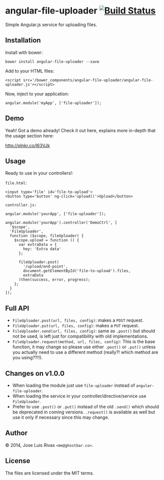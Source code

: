 angular-file-uploader [![Build Status](https://secure.travis-ci.org/ghostbar/angular-file-uploader.png)](http://travis.ci.org/ghostbar/angular-file-uploader)
=====================

Simple Angular.js service for uploading files.

Installation
------------

Install with bower:

    bower install angular-file-uploader --save

Add to your HTML files:

    <script src='/bower_components/angular-file-uploader/angular-file-uploader.js'></script>

Now, inject to your application:

    angular.module('myApp', ['file-uploader']);

Demo
----

Yeah! Got a demo already! Check it out here, explains more in-depth that the usage section here:

<http://plnkr.co/l63VJk>

Usage
-----
Ready to use in your controllers!:

`file.html`:

    <input type='file' id='file-to-upload'>
    <button type='button' ng-click='upload()'>Upload</button>

`controller.js:`

    angular.module('yourApp', ['file-uploader']);

    angular.module('yourApp').controller('DemoCtrl', [
      '$scope', 
      'FileUploader', 
      function ($scope, fileUploader) {
        $scope.upload = function () {
          var extraData = {
            hey: 'Extra data'
          };

          fileUploader.post(
            '/upload/end-point', 
            document.getElementById('file-to-upload').files, 
            extraData
          )then(success, error, progress);
        };
      }
    ]);

Full API
--------

+ `FileUploader.post(url, files, config)`: makes a `POST` request.
+ `FileUploader.put(url, files, config)`: makes a `PUT` request.
+ `FileUploader.send(url, files, config)`: same as `.post()` but should not be used, is left just for compatibility with old implementations.
+ `FileUploader.request(method, url, files, config)`: This is the base function, it may change so please use either `.post()` or `.put()` unless you actually need to use a different method (really?! which method are you using??!!).

Changes on v1.0.0
-----------------

+ When loading the module just use `file-uploader` instead of `angular-file-uploader`.
+ When loading the service in your controller/directive/service use `FileUploader`.
+ Prefer to use `.post()` or `.put()` instead of the old `.send()` which should be deprecated in coming versions. `.request()` is available as well but use it only if necessary since this may change.

Author
------
© 2014, Jose Luis Rivas `<me@ghostbar.co>`. 

License
-------
The files are licensed under the MIT terms.
